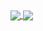<a href="https://github.com/anuraghazra/github-readme-stats">
  <img align="center" src="https://github-readme-stats.vercel.app/api?username=namtrhg&show_icons=true&theme=prussian&line_height=24" />
</a>
<a href="https://github.com/anuraghazra/github-readme-stats">
  <img align="center" src="https://github-readme-stats.vercel.app/api/top-langs/?username=namtrhg&layout=compact&theme=prussian" />
</a>
